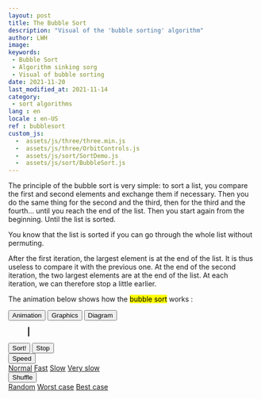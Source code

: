 ```yaml
---
layout: post
title: The Bubble Sort
description: "Visual of the 'bubble sorting' algorithm"
author: LWH
image: 
keywords: 
 - Bubble Sort
 - Algorithm sinking sorg
 - Visual of bubble sorting
date: 2021-11-20
last_modified_at: 2021-11-14
category: 
 - sort algorithms 
lang : en
locale : en-US
ref : bubblesort
custom_js:
  -  assets/js/three/three.min.js
  -  assets/js/three/OrbitControls.js
  -  assets/js/sort/SortDemo.js
  -  assets/js/sort/BubbleSort.js
---
```




The principle of the bubble sort is very simple: to sort a list, you compare the first and second elements and exchange them if necessary. Then you do the same thing for the second and the third, then for the third and the fourth... until you reach the end of the list. Then you start again from the beginning. Until the list is sorted.

You know that the list is sorted if you can go through the whole list without permuting.

After the first iteration, the largest element is at the end of the list. It is thus useless to compare it with the previous one. At the end of the second iteration, the two largest elements are at the end of the list. At each iteration, we can therefore stop a little earlier.

The animation below shows how the <mark>bubble sort</mark> works :
	
<div class="w3-bar w3-black">
	<button class="w3-bar-item w3-button" onclick="opentab('anim')">Animation</button>
	<button class="w3-bar-item w3-button" onclick="opentab('graph')">Graphics</button>
	<button class="w3-bar-item w3-button" onclick="opentab('schem')">Diagram</button>	
</div>

<figure>
	<div id="anim" class="tab" style="position: relative;">
	<canvas id = "sort_canvas" width = "640" height = "295" class="animation" style="position:relative;top:0;left:0;border:1px solid #000000;  margin-bottom:0"> </canvas>
	<canvas id = "sort_canvas_layer" width = "640" height = "100" class="animation" style="position:absolute;top:0;left:0; margin-top:0;"></canvas>
	</div>
	<div id="graph" class="w3-container tab" style="display:none">
	<canvas id = "sort_canvas_graph" width = "640" height = "295" class="animation" style="position:relative;top:0;left:0;border:1px solid #000000;  margin-bottom:0;z-index: 0;"> </canvas>
	</div>
	<div id="schem" class="w3-container tab" style="display:none">
	<canvas id = "sort_canvas_schem" width = "640" height = "295" class="animation" style="position:relative;top:0;left:0;border:1px solid #000000; margin-bottom:0;z-index: 0;"> </canvas>
	</div>		
</figure>

<div class="w3-bar w3-black">
	<button class="w3-bar-item w3-button" onclick="sortdem.start(algo);return false;">Sort!</button>
	<button class="w3-bar-item w3-button" onclick="algo.stop();return false;">Stop</button>
	<div class="w3-dropdown-hover">
		<button class="w3-button">Speed</button>
		<div class="w3-dropdown-content w3-bar-block w3-card-4">
		  <a href="#" class="w3-bar-item w3-button" title="Normal" onclick="sortdem.setSpeed(0.5);return false;">Normal</a>
		  <a href="#" class="w3-bar-item w3-button" title="Fast"  onclick="sortdem.setSpeed(1);return false;">Fast</a>
		  <a href="#" class="w3-bar-item w3-button" title="Slow"  onclick="sortdem.setSpeed(0.2);return false;">Slow</a>
		  <a href="#" class="w3-bar-item w3-button" title="Very slow"  onclick="sortdem.setSpeed(0.1);return false;">Very slow</a>
		</div>
	</div>
	<div class="w3-dropdown-hover">
		<button class="w3-button">Shuffle </button>
		<div class="w3-dropdown-content w3-bar-block w3-card-4">
		  <a href="#" class="w3-bar-item w3-button" title="Random"  onclick="sortdem.shuffle('A');return false;">Random</a>
		  <a href="#" class="w3-bar-item w3-button" title="Worst case"  onclick="sortdem.shuffle('W');return false;">Worst case</a>
		  <a href="#" class="w3-bar-item w3-button" title="Best case"  onclick="sortdem.shuffle('B');return false;">Best case</a>
		</div>
	</div>

</div>	
	

